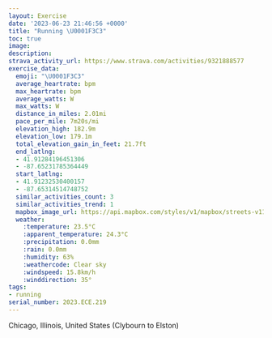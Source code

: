 ```yaml
---
layout: Exercise
date: '2023-06-23 21:46:56 +0000'
title: "Running \U0001F3C3"
toc: true
image:
description:
strava_activity_url: https://www.strava.com/activities/9321888577
exercise_data:
  emoji: "\U0001F3C3"
  average_heartrate: bpm
  max_heartrate: bpm
  average_watts: W
  max_watts: W
  distance_in_miles: 2.01mi
  pace_per_mile: 7m20s/mi
  elevation_high: 182.9m
  elevation_low: 179.1m
  total_elevation_gain_in_feet: 21.7ft
  end_latlng:
  - 41.91284196451306
  - -87.65231785364449
  start_latlng:
  - 41.91232530400157
  - -87.65314514748752
  similar_activities_count: 3
  similar_activities_trend: 1
  mapbox_image_url: https://api.mapbox.com/styles/v1/mapbox/streets-v11/static/path-5+787af2-1.0(qiy~Ftd_vOiDzDeA%60AkAzAoBzBuArBsAzBM%5CD%60EAnADfB%40hEBtA%3FfCEjAFbAAt%40zAhJTbAJNRIdHaFfReMp%40k%40tBsALMBKC_HGiACkGEsCBs%40%40kICqB%40kAGyD%40Q%40_BCcBCYEUQKMCc%40A_A%40_%40FMIDgDEkDCUEQIH),pin-s-s+e5b22e(-87.65531,41.91401),pin-s-f+89ae00(-87.65107999999996,41.91195)/auto/800x800?access_token=pk.eyJ1Ijoiam9zaGJlY2ttYW4iLCJhIjoiY205eWR2aDd1MWZ6djJrbXc4a3M0bWZleiJ9.XiG9OWkNcZk2QzjJbxLB4A
  weather:
    :temperature: 23.5°C
    :apparent_temperature: 24.3°C
    :precipitation: 0.0mm
    :rain: 0.0mm
    :humidity: 63%
    :weathercode: Clear sky
    :windspeed: 15.8km/h
    :winddirection: 35°
tags:
- running
serial_number: 2023.ECE.219
---
```

Chicago, Illinois, United States (Clybourn to Elston)
